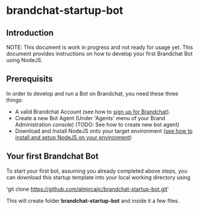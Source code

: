 # brandchat-startup-bot
## Introduction
NOTE: This document is work in progress and not ready for usage yet. 
This document provides instructions on how to develop your first Brandchat Bot using NodeJS.

## Prerequisits
In order to develop and run a Bot on Brandchat, you need these three things: 
-	A valid Brandchat Account (see how to [sign up for Brandchat](https://www.brandchat.co/brands)).
-	Create a new Bot Agent (Under 'Agents' menu of your Brand Administration console) (TODO: See how to create new bot agent)
-	Download and Install NodeJS onto your target environment ([see how to install and setup NodeJS on your environment](https://nodejs.org/en/download/package-manager/))


## Your first Brandchat Bot
To start your first bot, assuming you already completed above steps, you can download this startup template into your local working directory using

'git clone https://github.com/almircajic/brandchat-startup-bot.git'

This will create folder **brandchat-startup-bot** and inside it a few files.   
